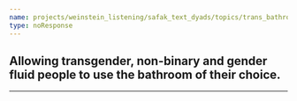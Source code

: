 ```yaml
---
name: projects/weinstein_listening/safak_text_dyads/topics/trans_bathroom_discussion.md
type: noResponse
---
```


## Allowing transgender, non-binary and gender fluid people to use the bathroom of their choice.

---
